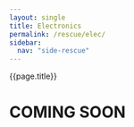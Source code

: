```yaml
---
layout: single
title: Electronics
permalink: /rescue/elec/
sidebar:
  nav: "side-rescue"
---
```


{{page.title}}

# COMING SOON

<style>
    ul.visible-links li.masthead__menu-item a[href="/rescue/intro/"]:before {
        transform: scaleX(1);
    }
    ul.hidden-links li.masthead__menu-item a[href="/rescue/intro/"] {
        color: #fff;
        background: #0092ca;
    }
</style>